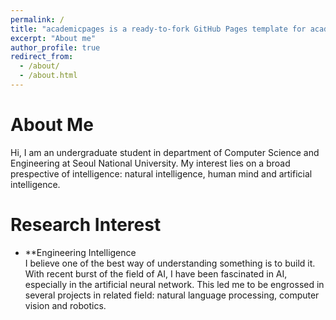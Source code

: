 ```yaml
---
permalink: /
title: "academicpages is a ready-to-fork GitHub Pages template for academic personal websites"
excerpt: "About me"
author_profile: true
redirect_from: 
  - /about/
  - /about.html
---
```


About Me
======
Hi, I am an undergraduate student in department of Computer Science and Engineering at Seoul National University. My interest lies on a broad prespective of intelligence: natural intelligence, human mind and artificial intelligence.

Research Interest
======



- **Engineering Intelligence <br>
I believe one of the best way of understanding something is to build it. With recent burst of the field of AI, I have been fascinated in AI, especially in the artificial neural network. This led me to be engrossed in several projects in related field: natural language processing, computer vision and robotics.
